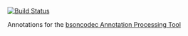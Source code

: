 [![Build Status](https://travis-ci.org/ralscha/bsoncodec-annotations.svg?branch=master)](https://travis-ci.org/ralscha/bsoncodec-annotations)

Annotations for the [bsoncodec Annotation Processing Tool](https://github.com/ralscha/bsoncodec-apt)